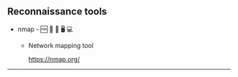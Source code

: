 ## Reconnaissance tools

* nmap - :free: :pencil: :penguin: :desktop_computer: :computer:  
  * Network mapping tool

    https://nmap.org/

---